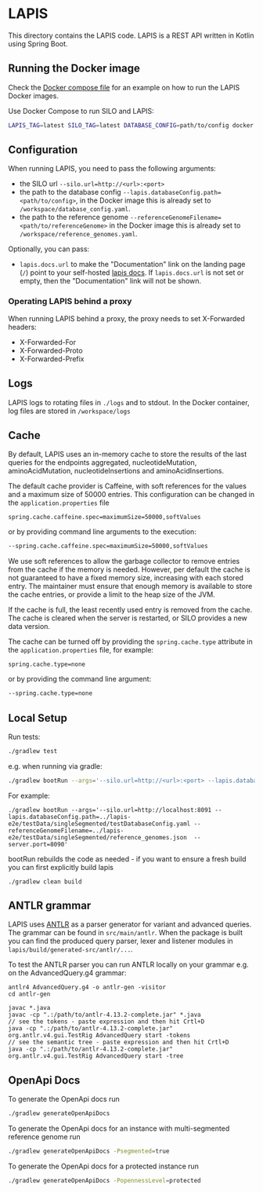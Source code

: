 # LAPIS

This directory contains the LAPIS code.
LAPIS is a REST API written in Kotlin using Spring Boot.

## Running the Docker image

Check the [Docker compose file](docker-compose.yml) for an example on how to run the LAPIS Docker images.

Use Docker Compose to run SILO and LAPIS:

```bash
LAPIS_TAG=latest SILO_TAG=latest DATABASE_CONFIG=path/to/config docker compose up --pull always
```

## Configuration

When running LAPIS, you need to pass the following arguments:

* the SILO url `--silo.url=http://<url>:<port>`
* the path to the database config `--lapis.databaseConfig.path=<path/to/config>`,
 in the Docker image this is already set to `/workspace/database_config.yaml`.
* the path to the reference genome `--referenceGenomeFilename=<path/to/referenceGenome>`
  in the Docker image this is already set to `/workspace/reference_genomes.yaml`.

Optionally, you can pass:
* `lapis.docs.url` to make the "Documentation" link on the landing page (`/`) point to your self-hosted [lapis docs](../lapis-docs/README.md).
  If `lapis.docs.url` is not set or empty, then the "Documentation" link will not be shown.

### Operating LAPIS behind a proxy

When running LAPIS behind a proxy, the proxy needs to set X-Forwarded headers:

* X-Forwarded-For
* X-Forwarded-Proto
* X-Forwarded-Prefix

## Logs

LAPIS logs to rotating files in `./logs` and to stdout.
In the Docker container, log files are stored in `/workspace/logs`

## Cache

By default, LAPIS uses an in-memory cache to store the results of the last queries for the endpoints
aggregated, nucleotideMutation, aminoAcidMutation, nucleotideInsertions and aminoAcidInsertions.

The default cache provider is Caffeine, with soft references for the values and a maximum size of 50000 entries.
This configuration can be changed in the `application.properties` file
```
spring.cache.caffeine.spec=maximumSize=50000,softValues
```
or by providing command line arguments to the execution:
```bash
--spring.cache.caffeine.spec=maximumSize=50000,softValues
```

We use soft references to allow the garbage collector to remove entries from the cache if the memory is needed.
However, per default the cache is not guaranteed to have a fixed memory size, increasing with each stored entry. 
The maintainer must ensure that enough memory is available to store the cache entries, or provide a limit to the 
heap size of the JVM.

If the cache is full, the least recently used entry is removed from the cache.
The cache is cleared when the server is restarted, or SILO provides a new data version.

The cache can be turned off by providing the `spring.cache.type` attribute in the 
`application.properties` file, for example: 
```
spring.cache.type=none
```
or by providing the command line argument:
```bash
--spring.cache.type=none
```

## Local Setup

Run tests:

```bash
./gradlew test
```

e.g. when running via gradle:

```bash
./gradlew bootRun --args='--silo.url=http://<url>:<port> --lapis.databaseConfig.path=<path/to/config> --referenceGenomeFilename=<path/to/referenceGenome>'
```
For example:
```
./gradlew bootRun --args='--silo.url=http://localhost:8091 --lapis.databaseConfig.path=../lapis-e2e/testData/singleSegmented/testDatabaseConfig.yaml --referenceGenomeFilename=../lapis-e2e/testData/singleSegmented/reference_genomes.json  --server.port=8090'
```

bootRun rebuilds the code as needed - if you want to ensure a fresh build you can first explicitly build lapis
```
./gradlew clean build
```

## ANTLR grammar


LAPIS uses [ANTLR](https://www.antlr.org/) as a parser generator for variant and advanced queries. The grammar can be found in `src/main/antlr`. When the package is built you can find the produced query parser, lexer and listener modules in `lapis/build/generated-src/antlr/...`.

To test the ANTLR parser you can run ANTLR locally on your grammar e.g. on the AdvancedQuery.g4 grammar:

```
antlr4 AdvancedQuery.g4 -o antlr-gen -visitor 
cd antlr-gen    

javac *.java
javac -cp ".:/path/to/antlr-4.13.2-complete.jar" *.java
// see the tokens - paste expression and then hit Crtl+D
java -cp ".:/path/to/antlr-4.13.2-complete.jar" org.antlr.v4.gui.TestRig AdvancedQuery start -tokens
// see the semantic tree - paste expression and then hit Crtl+D
java -cp ".:/path/to/antlr-4.13.2-complete.jar" org.antlr.v4.gui.TestRig AdvancedQuery start -tree
```

## OpenApi Docs

To generate the OpenApi docs run
```bash
./gradlew generateOpenApiDocs
```

To generate the OpenApi docs for an instance with multi-segmented reference genome run
```bash
./gradlew generateOpenApiDocs -Psegmented=true
```

To generate the OpenApi docs for a protected instance run
```bash
./gradlew generateOpenApiDocs -PopennessLevel=protected
```

